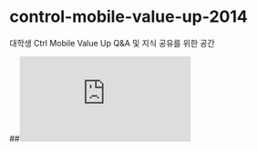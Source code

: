 control-mobile-value-up-2014
============================

대학생 Ctrl Mobile Value Up Q&A 및 지식 공유를 위한 공간

##![Parse.com Application Key 설정하기](https://github.com/ohjongin/control-mobile-value-up-2014/parse.com/README.md)




